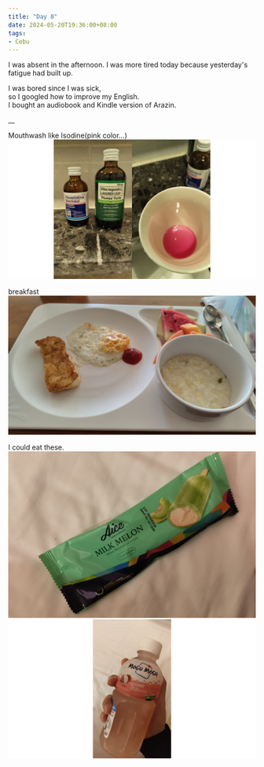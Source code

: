 ```yaml
---
title: "Day 8"
date: 2024-05-20T19:36:00+08:00
tags:
- Cebu
---
```


I was absent in the afternoon.
I was more tired today because yesterday's fatigue had built up.  

I was bored since I was sick,  
so I googled how to improve my English.  
I bought an audiobook and Kindle version of Arazin.

__

Mouthwash like Isodine(pink color...)
![medicine](image1.jpg)

breakfast
![breakfast](image2.jpg)


I could eat these. 
![icecream](image3.jpg)
![juce](image4.jpg)
